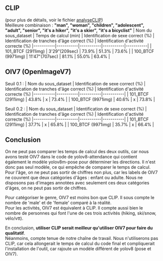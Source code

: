 ## CLIP
(pour plus de détails, voir le fichier [analyseCLIP](analyseCLIP.md))  
Meilleure combinaison : **"man", "woman", "children", "adolescent", "adult", "senior", "it's a hiker", "it's a skier", "it's a bicyclist"**
| Nom du sous_dataset | Temps de calcul (min) | Identification de sexe correct (%) | Identification de tranches d'âge correct (%) | Identification d'activité correcte (%)
|-----------|-----------|-----------|-----------|-----------|
| 101_BTCF (2911img)  | 3'29"(209sec)      | 73.9% | 51.3% | 73.6%   |
| 100_BTCF (9971img)   | 11'47"(707sec)   | 81.1% | 55.0% | 63.4%   |

## OIV7 (OpenImageV7)
Seuil 0.1 :
| Nom du sous_dataset | Identification de sexe correct (%) | Identification de tranches d'âge correct (%) | Identification d'activité correcte (%)
|-----------|-----------|-----------|-----------|
| 101_BTCF (2911img)  | 43.8% | x | 73.4%   |
| 100_BTCF (9971img)   | 40.6% | x | 73.8%   |

Seuil 0.2 :
| Nom du sous_dataset | Identification de sexe correct (%) | Identification de tranches d'âge correct (%) | Identification d'activité correcte (%)
|-----------|-----------|-----------|-----------|
| 101_BTCF (2911img)  | 37.7% | x | 65.8%   |
| 100_BTCF (9971img)   | 35.7% | x | 66.4%   |

## Conclusion
On ne peut pas comparer les temps de calcul des deux outils, car nous avons testé OIV7 dans le code de yolov8-attendance qui contient également le modèle yolov8m-pose pour déterminer les directions.
Il n'est donc pas seul modèle, ce qui empêche de comparer le temps de calcul.  
Pour l'âge, on ne peut pas sortir de chiffres non plus, car les labels de OIV7 ne couvrent que deux catégories d'âges : enfant ou adulte.
Nous ne disposons pas d'images annotées avec seulement ces deux catégories d'âges, on ne peut pas sortir de chiffres.  

Pour catégoriser le genre, OIV7 est moins bon que CLIP. Il sous compte le nombre de 'male' et de 'female' comparé à la réalité.  
Pour les activités, OIV7 est équivalent à CLIP. Il compte aussi bien le nombre de personnes qui font l'une de ces trois activités (hiking, ski/snow, vélo/vtt).

En conclusion, **utiliser CLIP serait meilleur qu'utiliser OIV7 pour faire du qualitatif**.  
Néanmoins, compte tenue de notre chaîne de travail. Nous n'utiliserons pas CLIP, car cela allongerait le temps de calcul du code final et compliquerait l'installation de l'outil, car rajoute un modèle différent de yolov8 (pose et OIV7).
